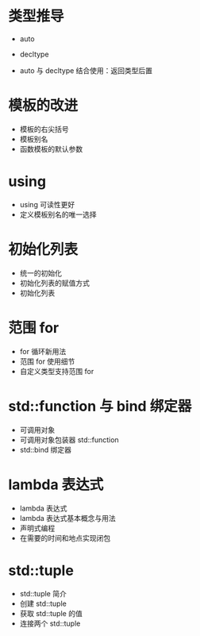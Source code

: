 # 类型推导

- auto

- decltype
- auto 与 decltype 结合使用：返回类型后置

# 模板的改进

- 模板的右尖括号
- 模板别名
- 函数模板的默认参数

# using

- using 可读性更好
- 定义模板别名的唯一选择

# 初始化列表

- 统一的初始化
- 初始化列表的赋值方式
- 初始化列表

# 范围 for

- for 循环新用法
- 范围 for 使用细节
- 自定义类型支持范围 for

# std::function 与 bind 绑定器

- 可调用对象
- 可调用对象包装器 std::function
- std::bind 绑定器

# lambda 表达式

- lambda 表达式
- lambda 表达式基本概念与用法
- 声明式编程
- 在需要的时间和地点实现闭包

# std::tuple

- std::tuple 简介
- 创建 std::tuple
- 获取 std::tuple 的值
- 连接两个 std::tuple